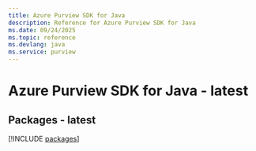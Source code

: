 ```yaml
---
title: Azure Purview SDK for Java
description: Reference for Azure Purview SDK for Java
ms.date: 09/24/2025
ms.topic: reference
ms.devlang: java
ms.service: purview
---
```

# Azure Purview SDK for Java - latest
## Packages - latest
[!INCLUDE [packages](purview-index.md)]